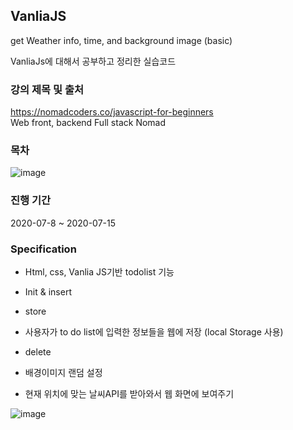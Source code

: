 ## VanliaJS
get Weather info, time, and background image (basic)

VanliaJs에 대해서 공부하고 정리한 실습코드

### 강의 제목 및 출처
https://nomadcoders.co/javascript-for-beginners   
Web front, backend Full stack Nomad


### 목차

![image](https://user-images.githubusercontent.com/44837403/153227280-204db79c-c970-424d-950d-d83062658e52.png)


### 진행 기간
2020-07-8 ~ 2020-07-15

### Specification

- Html, css, Vanlia JS기반 todolist 기능

- Init & insert

- store

- 사용자가 to do list에 입력한 정보들을 웹에 저장 (local Storage 사용)

- delete

- 배경이미지 랜덤 설정 

- 현재 위치에 맞는 날씨API를 받아와서 웹 화면에 보여주기

![image](https://user-images.githubusercontent.com/44837403/147017659-c01d504f-29c5-4569-8ad1-ce56824f55ec.png)






